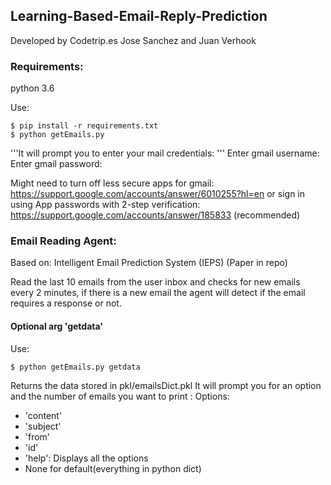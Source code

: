 ## Learning-Based-Email-Reply-Prediction

Developed by Codetrip.es 
Jose Sanchez and Juan Verhook


### Requirements:

python 3.6

Use: 

	$ pip install -r requirements.txt
	$ python getEmails.py

'''It will prompt you to enter your mail credentials: '''
	Enter gmail username: 
	Enter gmail password: 

Might need to turn off less secure apps for gmail: https://support.google.com/accounts/answer/6010255?hl=en 
or sign in using App passwords with 2-step verification: https://support.google.com/accounts/answer/185833 (recommended)

### Email Reading Agent:
Based on: Intelligent Email Prediction System (IEPS) (Paper in repo)

Read the last 10 emails from the user inbox and checks for new emails every 2 minutes, if there is a new email the agent will detect if the email requires a response or not. 

#### Optional arg 'getdata'

Use:

	$ python getEmails.py getdata

Returns the data stored in pkl/emailsDict.pkl
It will prompt you for an option and the number of emails you want to print :
Options:
- 'content'
- 'subject'
- 'from'
- 'id'
- 'help': Displays all the options
- None for default(everything in python dict)






